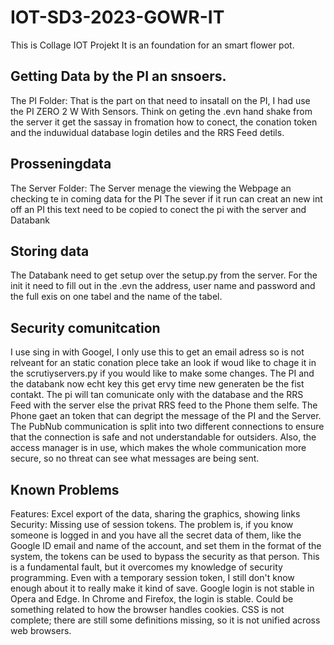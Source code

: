 # IOT-SD3-2023-GOWR-IT
This is Collage IOT Projekt
It is an foundation for an smart flower pot. 
## Getting Data by the PI an snsoers.
The PI Folder:
That is the part on that need to insatall on the PI, I had use the PI ZERO 2 W With Sensors. Think on geting the .evn hand shake from the server it get the sassay in fromation how to conect, the conation token and the induwidual database login detiles and the RRS Feed detils.
## Prosseningdata
The Server Folder:
The Server menage the viewing the Webpage an checking te in coming data for the PI 
The sever if it run can creat an new int off an PI this text need to be copied to conect the pi with the server and Databank
## Storing data 
The Databank need to get setup over the setup.py from the server. For the init it need to fill out in the .evn the address, user name and password and the full exis on one tabel and the name of the tabel. 

## Security comunitcation 
I use sing in with Googel, I only use this to get an email adress so is not relveant for an static conation plece take an look if woud like to chage it in the scrutiyservers.py if you would like to make some changes. 
The PI and the databank now echt key this get ervy time new generaten be the fist contakt. The pi will tan comunicate only with the database and the RRS Feed with the server else the privat RRS feed to the Phone them selfe. The Phone gaet an token that can degript the message of the PI and the Server.
The PubNub communication is split into two different connections to ensure that the connection is safe and not understandable for outsiders. Also, the access manager is in use, which makes the whole communication more secure, so no threat can see what messages are being sent.

## Known Problems
Features: Excel export of the data, sharing the graphics, showing links
Security: Missing use of session tokens. The problem is, if you know someone is logged in and you have all the secret data of them, like the Google ID email and name of the account, and set them in the format of the system, the tokens can be used to bypass the security as that person. This is a fundamental fault, but it overcomes my knowledge of security programming. Even with a temporary session token, I still don't know enough about it to really make it kind of save.
Google login is not stable in Opera and Edge. In Chrome and Firefox, the login is stable. Could be something related to how the browser handles cookies.
CSS is not complete; there are still some definitions missing, so it is not unified across web browsers.
